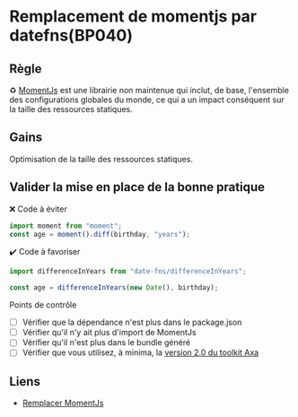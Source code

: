 # Remplacement de momentjs par datefns(BP040)

## Règle

:recycle: [MomentJs](https://momentjs.com/) est une librairie non maintenue qui inclut, de base, l'ensemble des configurations globales du monde, ce qui a un impact conséquent sur la taille des ressources statiques.

## Gains

Optimisation de la taille des ressources statiques.

## Valider la mise en place de la bonne pratique

:x: Code à éviter

```js
import moment from "moment";
const age = moment().diff(birthday, "years");
```

:heavy_check_mark: Code à favoriser

```js
import differenceInYears from "date-fns/differenceInYears";

const age = differenceInYears(new Date(), birthday);
```

Points de contrôle

- [ ] Vérifier que la dépendance n'est plus dans le package.json
- [ ] Vérifier qu'il n'y ait plus d'import de MomentJs
- [ ] Vérifier qu'il n'est plus dans le bundle généré
- [ ] Vérifier que vous utilisez, à minima, la [version 2.0 du toolkit Axa](https://github.com/AxaGuilDEv/react-toolkit/blob/master/MIGRATION.md#date-input)

## Liens

- [Remplacer MomentJs](https://artemdemo.com/blog/20181104-replacing-momentjs/)
